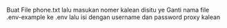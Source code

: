 Buat File phone.txt lalu masukan nomer kalean disitu ye
Ganti nama file .env-example ke .env lalu isi dengan username dan password proxy kalean